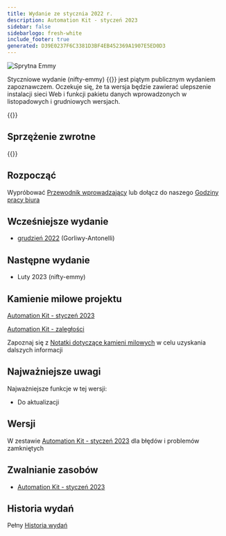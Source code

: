 ```yaml
---
title: Wydanie ze stycznia 2022 r.
description: Automation Kit - styczeń 2023
sidebar: false
sidebarlogo: fresh-white
include_footer: true
generated: D39E0237F6C3381D3BF4EB452369A1907E5ED0D3
---
```


<div class="optional">

![Sprytna Emmy](/images/nifty-emmy.png)

Styczniowe wydanie (nifty-emmy) {{<product-name>}} jest piątym publicznym wydaniem zapoznawczem. Oczekuje się, że ta wersja będzie zawierać ulepszenie instalacji sieci Web i funkcji pakietu danych wprowadzonych w listopadowych i grudniowych wersjach.

</div>

<div class="optional">

{{<presentationStyles>}}

## Sprzężenie zwrotne

{{<questions name="/content/pl/releases/january-2023.json" completed="Dziękujemy za przekazanie opinii" shownavigationbuttons="false" locale="pl">}}

</div>

<div class="optional">

## Rozpocząć

Wypróbować [Przewodnik wprowadzający](/pl/get-started) lub dołącz do naszego [Godziny pracy biura](/pl/office-hours)

## Wcześniejsze wydanie

- [grudzień 2022](/pl/releases/december-2022) (Gorliwy-Antonelli)

## Następne wydanie

- Luty 2023 (nifty-emmy)

## Kamienie milowe projektu

[Automation Kit - styczeń 2023](https://github.com/orgs/microsoft/projects/486/views/9)

[Automation Kit - zaległości](https://github.com/orgs/microsoft/projects/486/views/1)

Zapoznaj się z [Notatki dotyczące kamieni milowych](/pl/releases/milestones) w celu uzyskania dalszych informacji

## Najważniejsze uwagi

Najważniejsze funkcje w tej wersji:

- Do aktualizacji

## Wersji

W zestawie [Automation Kit - styczeń 2023](https://github.com/microsoft/powercat-automation-kit/releases/tag/AutomationKit-January2023) dla błędów i problemów zamkniętych

## Zwalnianie zasobów

- [Automation Kit - styczeń 2023](https://github.com/microsoft/powercat-automation-kit/releases/tag/AutomationKit-January2023)

## Historia wydań

Pełny [Historia wydań](/pl/releases)

</div>
